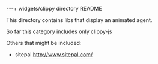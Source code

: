 ---+ widgets/clippy directory README

This directory contains libs that display an animated agent.

So far this category includes only clippy-js

Others that might be included:

* sitepal http://www.sitepal.com/


 
 

 
 
 
 
 
 